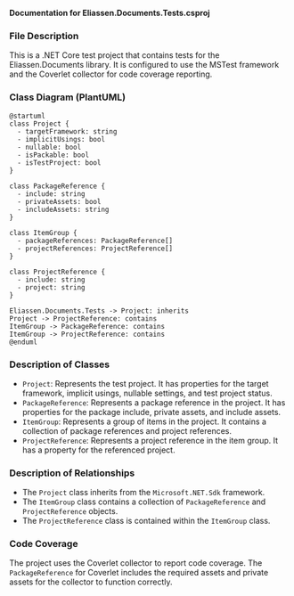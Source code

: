 **Documentation for Eliassen.Documents.Tests.csproj**

### File Description

This is a .NET Core test project that contains tests for the Eliassen.Documents library. It is configured to use the MSTest framework and the Coverlet collector for code coverage reporting.

### Class Diagram (PlantUML)

```plantuml
@startuml
class Project {
  - targetFramework: string
  - implicitUsings: bool
  - nullable: bool
  - isPackable: bool
  - isTestProject: bool
}

class PackageReference {
  - include: string
  - privateAssets: bool
  - includeAssets: string
}

class ItemGroup {
  - packageReferences: PackageReference[]
  - projectReferences: ProjectReference[]
}

class ProjectReference {
  - include: string
  - project: string
}

Eliassen.Documents.Tests -> Project: inherits
Project -> ProjectReference: contains
ItemGroup -> PackageReference: contains
ItemGroup -> ProjectReference: contains
@enduml
```

### Description of Classes

* `Project`: Represents the test project. It has properties for the target framework, implicit usings, nullable settings, and test project status.
* `PackageReference`: Represents a package reference in the project. It has properties for the package include, private assets, and include assets.
* `ItemGroup`: Represents a group of items in the project. It contains a collection of package references and project references.
* `ProjectReference`: Represents a project reference in the item group. It has a property for the referenced project.

### Description of Relationships

* The `Project` class inherits from the `Microsoft.NET.Sdk` framework.
* The `ItemGroup` class contains a collection of `PackageReference` and `ProjectReference` objects.
* The `ProjectReference` class is contained within the `ItemGroup` class.

### Code Coverage

The project uses the Coverlet collector to report code coverage. The `PackageReference` for Coverlet includes the required assets and private assets for the collector to function correctly.